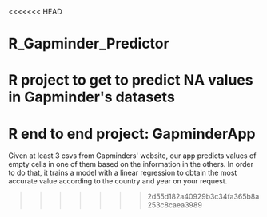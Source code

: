 <<<<<<< HEAD
# R_Gapminder_Predictor
R project to get to predict NA values in Gapminder's datasets
=======

# R end to end project: GapminderApp
  
Given at least 3 csvs from Gapminders' website, our app
predicts values of empty cells in one of them based on the information 
in the others. In order to do that, it trains a model with a linear regression to 
obtain the most accurate value according to the country and year on your 
request.
>>>>>>> 2d55d182a40929b3c34fa365b8a253c8caea3989
